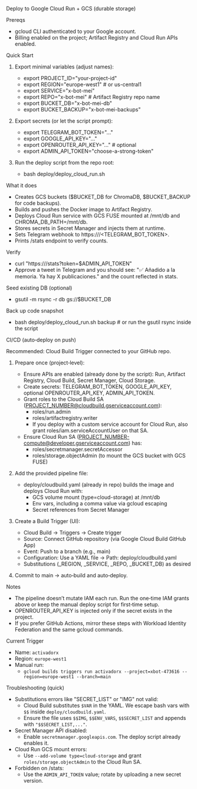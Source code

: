 Deploy to Google Cloud Run + GCS (durable storage)

Prereqs
- gcloud CLI authenticated to your Google account.
- Billing enabled on the project; Artifact Registry and Cloud Run APIs enabled.

Quick Start
1) Export minimal variables (adjust names):
   - export PROJECT_ID="your-project-id"
   - export REGION="europe-west1"     # or us-central1
   - export SERVICE="x-bot-mei"
   - export REPO="x-bot-mei"          # Artifact Registry repo name
   - export BUCKET_DB="x-bot-mei-db"
   - export BUCKET_BACKUP="x-bot-mei-backups"

2) Export secrets (or let the script prompt):
   - export TELEGRAM_BOT_TOKEN="..."
   - export GOOGLE_API_KEY="..."
   - export OPENROUTER_API_KEY="..."   # optional
   - export ADMIN_API_TOKEN="choose-a-strong-token"

3) Run the deploy script from the repo root:
   - bash deploy/deploy_cloud_run.sh

What it does
- Creates GCS buckets ($BUCKET_DB for ChromaDB, $BUCKET_BACKUP for code backups).
- Builds and pushes the Docker image to Artifact Registry.
- Deploys Cloud Run service with GCS FUSE mounted at /mnt/db and CHROMA_DB_PATH=/mnt/db.
- Stores secrets in Secret Manager and injects them at runtime.
- Sets Telegram webhook to https://<service-url>/<TELEGRAM_BOT_TOKEN>.
- Prints /stats endpoint to verify counts.

Verify
- curl "https://<service-url>/stats?token=$ADMIN_API_TOKEN"
- Approve a tweet in Telegram and you should see: "✅ Añadido a la memoria. Ya hay X publicaciones." and the count reflected in stats.

Seed existing DB (optional)
- gsutil -m rsync -r db gs://$BUCKET_DB

Back up code snapshot
- bash deploy/deploy_cloud_run.sh backup   # or run the gsutil rsync inside the script

CI/CD (auto‑deploy on push)

Recommended: Cloud Build Trigger connected to your GitHub repo.

1) Prepare once (project‑level):
   - Ensure APIs are enabled (already done by the script): Run, Artifact Registry, Cloud Build, Secret Manager, Cloud Storage.
   - Create secrets: TELEGRAM_BOT_TOKEN, GOOGLE_API_KEY, optional OPENROUTER_API_KEY, ADMIN_API_TOKEN.
   - Grant roles to the Cloud Build SA (PROJECT_NUMBER@cloudbuild.gserviceaccount.com):
     - roles/run.admin
     - roles/artifactregistry.writer
     - If you deploy with a custom service account for Cloud Run, also grant roles/iam.serviceAccountUser on that SA.
   - Ensure Cloud Run SA (PROJECT_NUMBER-compute@developer.gserviceaccount.com) has:
     - roles/secretmanager.secretAccessor
     - roles/storage.objectAdmin (to mount the GCS bucket with GCS FUSE)

2) Add the provided pipeline file:
   - deploy/cloudbuild.yaml (already in repo) builds the image and deploys Cloud Run with:
     - GCS volume mount (type=cloud-storage) at /mnt/db
     - Env vars, including a comma value via gcloud escaping
     - Secret references from Secret Manager

3) Create a Build Trigger (UI):
   - Cloud Build → Triggers → Create trigger
   - Source: Connect GitHub repository (via Google Cloud Build GitHub App)
   - Event: Push to a branch (e.g., main)
   - Configuration: Use a YAML file → Path: deploy/cloudbuild.yaml
   - Substitutions (_REGION, _SERVICE, _REPO, _BUCKET_DB) as desired

4) Commit to main → auto‑build and auto‑deploy.

Notes
- The pipeline doesn’t mutate IAM each run. Run the one‑time IAM grants above or keep the manual deploy script for first‑time setup.
- OPENROUTER_API_KEY is injected only if the secret exists in the project.
- If you prefer GitHub Actions, mirror these steps with Workload Identity Federation and the same gcloud commands.

Current Trigger
- Name: `activadorx`
- Region: `europe-west1`
- Manual run:
  - `gcloud builds triggers run activadorx --project=xbot-473616 --region=europe-west1 --branch=main`

Troubleshooting (quick)
- Substitutions errors like "SECRET_LIST" or "IMG" not valid:
  - Cloud Build substitutes `$VAR` in the YAML. We escape bash vars with `$$` inside `deploy/cloudbuild.yaml`.
  - Ensure the file uses `$$IMG`, `$$ENV_VARS`, `$$SECRET_LIST` and appends with `"$$SECRET_LIST,..."`.
- Secret Manager API disabled:
  - Enable `secretmanager.googleapis.com`. The deploy script already enables it.
- Cloud Run GCS mount errors:
  - Use `--add-volume type=cloud-storage` and grant `roles/storage.objectAdmin` to the Cloud Run SA.
- Forbidden on /stats:
  - Use the `ADMIN_API_TOKEN` value; rotate by uploading a new secret version.
